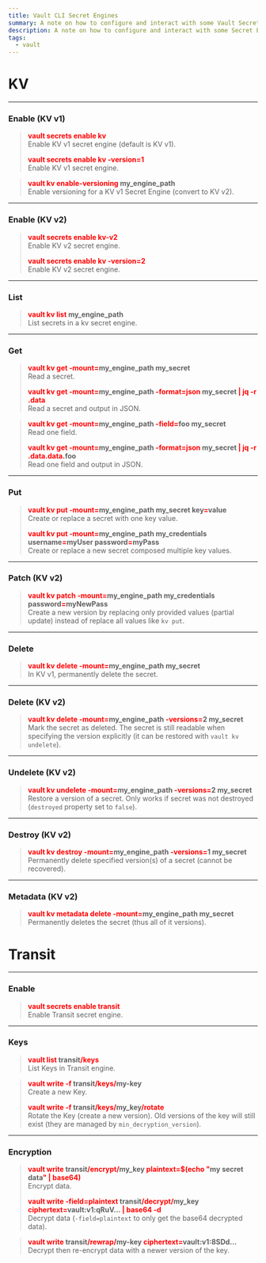 ```yaml
---
title: Vault CLI Secret Engines
summary: A note on how to configure and interact with some Vault Secret Engines.
description: A note on how to configure and interact with some Secret Engines.
tags:
  - vault
---
```


# KV

---

### Enable (KV v1)


 > 
 > **<font color=red>vault secrets enable kv</font>**</br>
 > Enable KV v1 secret engine (default is KV v1).
 > 
 > **<font color=red>vault secrets enable kv -version=1</font>**</br>
 > Enable KV v1 secret engine.

 > 
 > **<font color=red>vault kv enable-versioning</font> my_engine_path**</br>
 > Enable versioning for a KV v1 Secret Engine (convert to KV v2).

---

### Enable (KV v2)


 > 
 > **<font color=red>vault secrets enable kv-v2</font>**</br>
 > Enable KV v2 secret engine.
 > 
 > **<font color=red>vault secrets enable kv -version=2</font>**</br>
 > Enable KV v2 secret engine.

---

### List


 > 
 > **<font color=red>vault kv list</font> my_engine_path**</br>
 > List secrets in a kv secret engine.

---

### Get


 > 
 > **<font color=red>vault kv get -mount=</font>my_engine_path my_secret**</br>
 > Read a secret.
 > 
 > **<font color=red>vault kv get -mount=</font>my_engine_path <font color=red>-format=json</font> my_secret <font color=red>\| jq -r .data</font>**</br>
 > Read a secret and output in JSON.

 > 
 > **<font color=red>vault kv get -mount=</font>my_engine_path <font color=red>-field=</font>foo my_secret**</br>
 > Read one field.
 > 
 > **<font color=red>vault kv get -mount=</font>my_engine_path <font color=red>-format=json</font> my_secret <font color=red>\| jq -r .data.data.</font>foo**</br>
 > Read one field and output in JSON.

---

### Put


 > 
 > **<font color=red>vault kv put -mount=</font>my_engine_path my_secret key<font color=red>=</font>value**</br>
 > Create or replace a secret with one key value.
 > 
 > **<font color=red>vault kv put -mount=</font>my_engine_path my_credentials username<font color=red>=</font>myUser password<font color=red>=</font>myPass**</br>
 > Create or replace a new secret composed multiple key values.

---

### Patch (KV v2)

 > 
 > **<font color=red>vault kv patch -mount=</font>my_engine_path my_credentials password<font color=red>=</font>myNewPass**</br>
 > Create a new version by replacing only provided values (partial update) instead of replace all values like `kv put`.

---

### Delete


 > 
 > **<font color=red>vault kv delete -mount=</font>my_engine_path my_secret**</br>
 > In KV v1, permanently delete the secret.

---

### Delete (KV v2)

 > 
 > **<font color=red>vault kv delete -mount=</font>my_engine_path <font color=red>-versions=</font>2 my_secret**</br>
 > Mark the secret as deleted. The secret is still readable when specifying the version explicitly (it can be restored with `vault kv undelete`).

---

### Undelete (KV v2)


 > 
 > **<font color=red>vault kv undelete -mount=</font>my_engine_path <font color=red>-versions=</font>2 my_secret**</br>
 > Restore a version of a secret. Only works if secret was not destroyed (`destroyed` property set to `false`).

---

### Destroy (KV v2)

 > 
 > **<font color=red>vault kv destroy -mount=</font>my_engine_path <font color=red>-versions=</font>1  my_secret**</br>
 > Permanently delete specified version(s) of a secret (cannot be recovered).

---

### Metadata (KV v2)

 > 
 > **<font color=red>vault kv metadata delete -mount=</font>my_engine_path my_secret**</br>
 > Permanently deletes the secret (thus all of it versions).

# Transit

---

### Enable


 > 
 > **<font color=red>vault secrets enable transit</font>**</br>
 > Enable Transit secret engine.

---

### Keys


 > 
 > **<font color=red>vault list</font> transit<font color=red>/keys</font>**</br>
 > List Keys in Transit engine. 

 > 
 > **<font color=red>vault write -f</font> transit<font color=red>/keys/</font>my-key**</br>
 > Create a new Key.
 > 
 > **<font color=red>vault write -f</font> transit<font color=red>/keys/</font>my_key<font color=red>/rotate</font>**</br>
 > Rotate the Key (create a new version). Old versions of the key will still exist (they are managed by `min_decryption_version`).

---

### Encryption


 > 
 > **<font color=red>vault write</font> transit<font color=red>/encrypt/</font>my_key <font color=red>plaintext=$(echo "</font>my secret data<font color=red>" | base64)</font>**</br>
 > Encrypt data.
 > 
 > **<font color=red>vault write -field=plaintext</font> transit<font color=red>/decrypt/</font>my_key <font color=red>ciphertext=</font>vault:v1:qRuV... <font color=red>\| base64 -d</font>**</br>
 > Decrypt data (`-field=plaintext` to only get the base64 decrypted data).

 > 
 > **<font color=red>vault write</font> transit<font color=red>/rewrap/</font>my-key <font color=red>ciphertext=</font>vault:v1:8SDd...**</br>
 > Decrypt then re-encrypt data with a newer version of the key.
